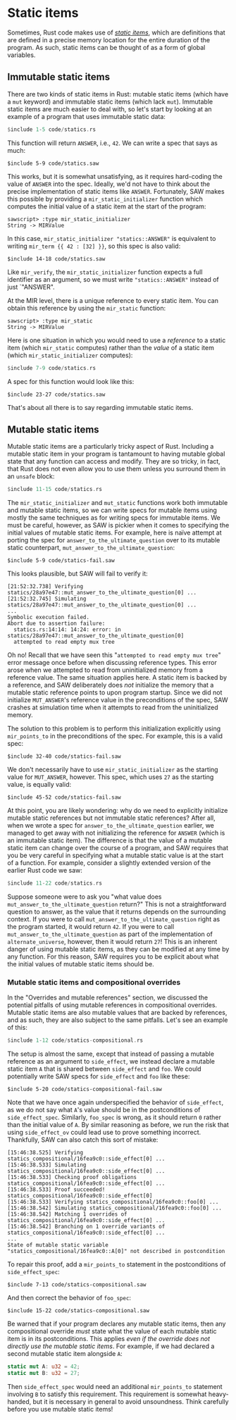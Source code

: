 # Static items

Sometimes, Rust code makes use of [_static
items_](https://doc.rust-lang.org/reference/items/static-items.html), which are
definitions that are defined in a precise memory location for the entire
duration of the program. As such, static items can be thought of as a form of
global variables.

## Immutable static items

There are two kinds of static items in Rust: mutable static items (which have a
`mut` keyword) and immutable static items (which lack `mut`). Immutable static
items are much easier to deal with, so let's start by looking at an example of
a program that uses immutable static data:

``` rust
$include 1-5 code/statics.rs
```

This function will return `ANSWER`, i.e., `42`. We can write a spec that says
as much:

```
$include 5-9 code/statics.saw
```

This works, but it is somewhat unsatisfying, as it requires hard-coding the
value of `ANSWER` into the spec. Ideally, we'd not have to think about the
precise implementation of static items like `ANSWER`. Fortunately, SAW makes
this possible by providing a `mir_static_initializer` function which computes
the initial value of a static item at the start of the program:

```
sawscript> :type mir_static_initializer
String -> MIRValue
```

In this case, `mir_static_initializer "statics::ANSWER"` is equivalent to
writing `mir_term {{ 42 : [32] }}`, so this spec is also valid:

```
$include 14-18 code/statics.saw
```

Like `mir_verify`, the `mir_static_initializer` function expects a full
identifier as an argument, so we must write `"statics::ANSWER"` instead of
just `"ANSWER".

At the MIR level, there is a unique reference to every static item. You can
obtain this reference by using the `mir_static` function:

```
sawscript> :type mir_static
String -> MIRValue
```

Here is one situation in which you would need to use a _reference_ to a static
item (which `mir_static` computes) rather than the _value_ of a static item
(which `mir_static_initializer` computes):

``` rust
$include 7-9 code/statics.rs
```

A spec for this function would look like this:

```
$include 23-27 code/statics.saw
```

That's about all there is to say regarding immutable static items.

## Mutable static items

Mutable static items are a particularly tricky aspect of Rust. Including a
mutable static item in your program is tantamount to having mutable global
state that any function can access and modify. They are so tricky, in fact,
that Rust does not even allow you to use them unless you surround them in an
`unsafe` block:

``` rust
$include 11-15 code/statics.rs
```

The `mir_static_initializer` and `mut_static` functions work both immutable and
mutable static items, so we can write specs for mutable items using mostly the
same techniques as for writing specs for immutable items. We must be careful,
however, as SAW is pickier when it comes to specifying the initial values of
mutable static items. For example, here is naïve attempt at porting the spec
for `answer_to_the_ultimate_question` over to its mutable static counterpart,
`mut_answer_to_the_ultimate_question`:

```
$include 5-9 code/statics-fail.saw
```

This looks plausible, but SAW will fail to verify it:

```
[21:52:32.738] Verifying statics/28a97e47::mut_answer_to_the_ultimate_question[0] ...
[21:52:32.745] Simulating statics/28a97e47::mut_answer_to_the_ultimate_question[0] ...
...
Symbolic execution failed.
Abort due to assertion failure:
  statics.rs:14:14: 14:24: error: in statics/28a97e47::mut_answer_to_the_ultimate_question[0]
  attempted to read empty mux tree
```

Oh no! Recall that we have seen this "`attempted to read empty mux tree`" error
message once before when discussing reference types. This error arose when we
attempted to read from uninitialized memory from a reference value. The same
situation applies here. A static item is backed by a reference, and SAW
deliberately does _not_ initialize the memory that a mutable static reference
points to upon program startup. Since we did not initialize `MUT_ANSWER`'s
reference value in the preconditions of the spec, SAW crashes at simulation
time when it attempts to read from the uninitialized memory.

The solution to this problem is to perform this initialization explicitly using
`mir_points_to` in the preconditions of the spec. For example, this is a valid
spec:

```
$include 32-40 code/statics-fail.saw
```

We don't necessarily have to use `mir_static_initializer` as the starting value
for `MUT_ANSWER`, however. This spec, which uses `27` as the starting value, is
equally valid:

```
$include 45-52 code/statics-fail.saw
```

At this point, you are likely wondering: why do we need to explicitly
initialize mutable static references but not immutable static references? After
all, when we wrote a spec for `answer_to_the_ultimate_question` earlier, we
managed to get away with not initializing the reference for `ANSWER` (which is
an immutable static item). The difference is that the value of a mutable static
item can change over the course of a program, and SAW requires that you be very
careful in specifying what a mutable static value is at the start of a
function. For example, consider a slightly extended version of the earlier Rust
code we saw:

``` rust
$include 11-22 code/statics.rs
```

Suppose someone were to ask you "what value does
`mut_answer_to_the_ultimate_question` return?" This is not a straightforward
question to answer, as the value that it returns depends on the surrounding
context. If you were to call `mut_answer_to_the_ultimate_question` right as the
program started, it would return `42`. If you were to call
`mut_answer_to_the_ultimate_question` as part of the implementation of
`alternate_universe`, however, then it would return `27`! This is an inherent
danger of using mutable static items, as they can be modified at any time by
any function. For this reason, SAW requires you to be explicit about what the
initial values of mutable static items should be.

### Mutable static items and compositional overrides

In the "Overrides and mutable references" section, we discussed the potential
pitfalls of using mutable references in compositional overrides. Mutable static
items are also mutable values that are backed by references, and as such, they
are also subject to the same pitfalls. Let's see an example of this:

``` rust
$include 1-12 code/statics-compositional.rs
```

The setup is almost the same, except that instead of passing a mutable
reference as an argument to `side_effect`, we instead declare a mutable static
item `A` that is shared between `side_effect` and `foo`. We could potentially
write SAW specs for `side_effect` and `foo` like these:

```
$include 5-20 code/statics-compositional-fail.saw
```

Note that we have once again underspecified the behavior of `side_effect`, as
we do not say what `A`'s value should be in the postconditions of
`side_effect_spec`. Similarly, `foo_spec` is wrong, as it should return `0`
rather than the initial value of `A`. By similar reasoning as before, we run
the risk that using `side_effect_ov` could lead use to prove something
incorrect. Thankfully, SAW can also catch this sort of mistake:

```
[15:46:38.525] Verifying statics_compositional/16fea9c0::side_effect[0] ...
[15:46:38.533] Simulating statics_compositional/16fea9c0::side_effect[0] ...
[15:46:38.533] Checking proof obligations statics_compositional/16fea9c0::side_effect[0] ...
[15:46:38.533] Proof succeeded! statics_compositional/16fea9c0::side_effect[0]
[15:46:38.533] Verifying statics_compositional/16fea9c0::foo[0] ...
[15:46:38.542] Simulating statics_compositional/16fea9c0::foo[0] ...
[15:46:38.542] Matching 1 overrides of  statics_compositional/16fea9c0::side_effect[0] ...
[15:46:38.542] Branching on 1 override variants of statics_compositional/16fea9c0::side_effect[0] ...
...
State of mutable static variable "statics_compositional/16fea9c0::A[0]" not described in postcondition
```

To repair this proof, add a `mir_points_to` statement in the postconditions of
`side_effect_spec`:

```
$include 7-13 code/statics-compositional.saw
```

And then correct the behavior of `foo_spec`:

```
$include 15-22 code/statics-compositional.saw
```

Be warned that if your program declares any mutable static items, then any
compositional override _must_ state what the value of each mutable static item
is in its postconditions. This applies _even if the override does not directly
use the mutable static items_. For example, if we had declared a second mutable
static item alongside `A`:

``` rust
static mut A: u32 = 42;
static mut B: u32 = 27;
```

Then `side_effect_spec` would need an additional `mir_points_to` statement
involving `B` to satisfy this requirement. This requirement is somewhat
heavy-handed, but it is necessary in general to avoid unsoundness. Think
carefully before you use mutable static items!
